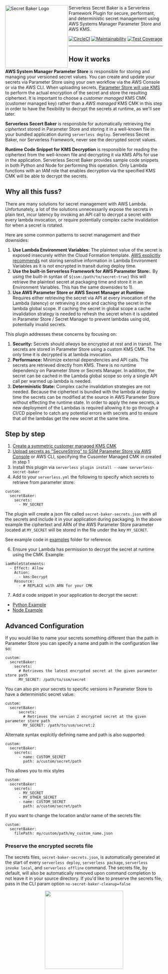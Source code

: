 <img align="left" src="https://user-images.githubusercontent.com/4380779/63980279-f0b3b300-ca6f-11e9-9953-1afba2a45b18.png" width="200" alt="Secret Baker Logo" />
 Serverless Secret Baker is a Serverless Framework Plugin for secure, performant, and deterministic secret
management using AWS Systems Manager Parameter Store and AWS KMS.
  
[![CircleCI](https://circleci.com/gh/vacasaoss/serverless-secret-baker.svg?style=svg)](https://circleci.com/gh/vacasaoss/serverless-secret-baker) [![Maintainability](https://api.codeclimate.com/v1/badges/40209674df1a65e0112b/maintainability)](https://codeclimate.com/github/vacasaoss/serverless-secret-baker/maintainability) [![Test Coverage](https://api.codeclimate.com/v1/badges/40209674df1a65e0112b/test_coverage)](https://codeclimate.com/github/vacasaoss/serverless-secret-baker/test_coverage) 


---

## How it works

**AWS System Manager Parameter Store** is responsible for storing and managing your versioned secret values. You can create and update your secrets via Parameter Store using your own workflow via the AWS Console or via the AWS CLI.  When uploading secrets, [Parameter Store will use KMS](https://docs.aws.amazon.com/kms/latest/developerguide/services-parameter-store.html) to perform the actual encryption of the secret and store the resulting ciphertext.  It is important to choose a _customer managed_ KMS CMK (customer managed key) rather than a _AWS managed_ KMS CMK in this step in order to have the flexibility to decrypt the secrets at runtime, as we'll see later.  

**Serverless Secert Baker** is responsbile for automatically retrieving the _ciphertext_ stored in Parameter Store and storing it in a well-known file in your bundled application during `serverless deploy`.  Serverless Secret Baker, nor Serverless Framework, never see the decrypted secret values. 

**Runtime Code Snippet for KMS Decryption** is responsible for reading the ciphertext from the well-known file and decrypting it via KMS APIs for use in the application.  Serverless Secret Baker provides sample code snippets in both Python and Node for performing this operation.  Only Lambda functions with an IAM role that enables decryption via the specified KMS CMK will be able to decrypt the secrets.  

## Why all this fuss?  

There are many solutions for secret management with AWS Lambda. Unfortunately, a lot of the solutions unnecessarily expose the secrets in plain text, incur latency by invoking an API call to decrypt a secret with every lambda invocation, or require potentially complex cache invalidation for when a secret is rotated.

Here are some common patterns to secret management and their downsides:

1. **Use Lambda Environment Variables:** The plaintext value of the secret is exposed insecurely within the Cloud Formation template. [AWS explicitly recommends](https://docs.aws.amazon.com/lambda/latest/dg/env_variables.html) not storing sensitive information in Lambda Environment Variables as it is not encrypted in transit during deploy time.
2. **Use the built-in Serverless Framework for AWS Parameter Store:**. By using the built-in syntax of `${ssm:/path/to/secret~true}` this will retrieve the plaintext secret at packaging time and store it in an Environment Variables. This has the same downsides to 1).
3. **Use AWS Parameter Store or AWS Secret Manager at Runtime**: Requires either retrieving the secret via API at every invocation of the Lambda (latency) or retrieving it once and caching the secret in the lambda global scope. If caching the secret in global scope a cache invalidation strategy is needed to refresh the secret when it is updated in Parameter Store / Secret Manager to prevent lambdas using old, potentially invalid secrets.

This plugin addresses these concerns by focusing on:

1. **Security:** Secrets should _always_ be encrypted at rest and in transit. The secrets are stored in Parameter Store using a custom KMS CMK. The only time it is decrypted is at lambda invocation.
2. **Performance:** Minimize external dependencies and API calls. The secrets are retrieved directly from KMS. There is no runtime dependency on Parameter Store or Secrets Manager. In addition, the secret can be cached in the Lambda global scope so only a single API call per warmed up lambda is needed.
3. **Deterministic State:** Complex cache invalidation strategies are not needed. Because the ciphertext is bundled with the lambda at deploy time the secrets can be modified at the source in AWS Parameter Store without effecting the runtime state. In order to apply the new secrets, a new deployment of the Lambdas is required allowing it to go through a CI/CD pipeline to catch any potential errors with secrets and to ensure that _all_ the lambdas get the new secret at the same time.


## Step by step

1. [Create a symmetric customer managed KMS CMK](https://docs.aws.amazon.com/kms/latest/developerguide/create-keys.html#create-symmetric-cmk)
2. [Upload secrets as "SecureString" to SSM Parameter Store via AWS Console](https://docs.aws.amazon.com/systems-manager/latest/userguide/parameter-create-console.html) or AWS CLI, specifying the Cusomter Managed CMK in created in step 1
3. Install this plugin via `serverless plugin install --name serverless-secret-baker`
4. Add to your `serverless.yml` the following to specify which secrets to retrieve from parameter store:

```
custom:
  secretBaker:
    secrets:
      - MY_SECRET
```

The plugin will create a json file called `secret-baker-secrets.json` with all the secrets and include it in your application during packaging. In the above example the ciphertext and ARN of the AWS Parameter Store parameter located at `MY_SECRET` will be stored in the file under the key `MY_SECRET`.

See example code in [examples](/examples) folder for reference.

6. Ensure your Lambda has permission to decrypt the secret at runtime using the CMK. Example:

```
iamRoleStatements:
  - Effect: Allow
    Action:
      - kms:Decrypt
    Resource:
      - # REPLACE with ARN for your CMK
```

7. Add a code snippet in your application to decrypt the secret:

- [Python Example](/examples/handler.py)
- [Node Example](/examples/handler.js)

## Advanced Configuration

If you would like to name your secrets something different than the path in Parameter Store you can specify a name and path in the configuration like so:

```
custom:
  secretBaker:
    secrets:
      # Retrieves the latest encrypted secret at the given parameter store path
      MY_SECRET: /path/to/ssm/secret
```

You can also pin your secrets to specific versions in Parameter Store to have a deterministic secret value:
```
custom:
  secretBaker:
      secrets:
        # Retrieves the version 2 encrypted secret at the given parameter store path 
        MY_SECRET: /path/to/ssm/secret:2
```


Alternate syntax explcitly defining name and path is also supported:

```
custom:
  secretBaker:
    secrets:
      - name: CUSTOM_SECRET
        path: a/custom/secret/path 
```

This allows you to mix styles

```
custom:
  secretBaker:
    secrets:
      - MY_SECRET
      - MY_OTHER_SECRET
      - name: CUSTOM_SECRET
        path: a/custom/secret/path 
```

If you want to change the location and/or name of the secrets file:

```
custom:
  secretBaker:
    filePath: my/custom/path/my_custom_name.json
```
### Preserve the encrypted secrets file

The secrets files, `secret-baker-secrets.json`, is automatically generated at the start of
every `serverless deploy`, `serverless package`, `serverless invoke local`, and
`serverless offline` command. The secrets file, by default, will also be automatically removed
upon command completion to not leave it in your source directory. 
If you'd like to preserve the secrets file, pass in the CLI param option `no-secret-baker-cleanup=false`

<p align="center">
<img src="https://user-images.githubusercontent.com/4380779/63980303-fdd0a200-ca6f-11e9-99e8-8c2012b1c90f.png" width=250 />
</p>
